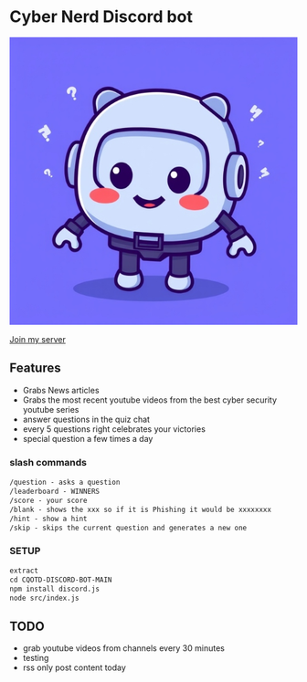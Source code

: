# Cyber Nerd Discord bot

<div align="center">
  <img src="https://github.com/Infinit3i/cqotd-discord-bot/blob/90e4005d6b0da13ec8f1cb67ff4bda5062bd5ed9/Assets/Discord_JS_Bot.jpeg" alt="Discord Bot" width="600">
</div>

[Join my server](https://discord.gg/rzSTrk39yE)

## Features
- Grabs News articles
- Grabs the most recent youtube videos from the best cyber security youtube series
- answer questions in the quiz chat
- every 5 questions right celebrates your victories
- special question a few times a day

### slash commands

```
/question - asks a question
/leaderboard - WINNERS
/score - your score
/blank - shows the xxx so if it is Phishing it would be xxxxxxxx
/hint - show a hint
/skip - skips the current question and generates a new one
```

### SETUP

```
extract
cd CQOTD-DISCORD-BOT-MAIN
npm install discord.js
node src/index.js
```

## TODO

- grab youtube videos from channels every 30 minutes
- testing
- rss only post content today